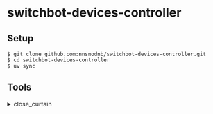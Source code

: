 # switchbot-devices-controller

## Setup

```shell
$ git clone github.com:nnsnodnb/switchbot-devices-controller.git
$ cd switchbot-devices-controller
$ uv sync
```

## Tools

<details>
<summary>close_curtain</summary>

## Requirements

### Environment variables

- LATITUDE
- LONGITUDE
- SWITCHBOT_API_TOKEN
- SWITCHBOT_API_CLIENT_SECRET

## Run

```shell
$ cd /path/to/switchbot-devices-controller
$ source .venv/bin/activate
$ cd curtain
$ python main.py
```

</details>
